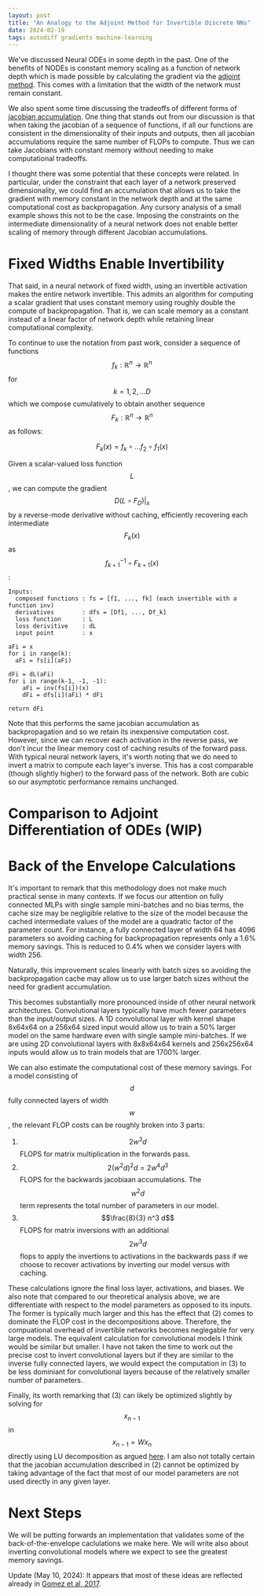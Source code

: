 ```yaml
---
layout: post
title: "An Analogy to the Adjoint Method for Invertible Discrete NNs"
date: 2024-02-19
tags: autodiff gradients machine-learning
---
```


We've discussed Neural ODEs in some depth in the past. One of the benefits of NODEs is constant memory scaling as a function of network depth which is made possible by calculating the gradient via the [adjoint method](). This comes with a limitation that the width of the network must remain constant.

We also spent some time discussing the tradeoffs of different forms of [jacobian accumulation](). One thing that stands out from our discussion is that when taking the jacobian of a sequence of functions, if all our functions are consistent in the dimensionality of their inputs and outputs, then all jacobian accumulations require the same number of FLOPs to compute. Thus we can take Jacobians with constant memory without needing to make computational tradeoffs. 

I thought there was some potential that these concepts were related. In particular, under the constraint that each layer of a network preserved dimensionality, we could find an accumulation that allows us to take the gradient with memory constant in the network depth and at the same computational cost as backpropagation. Any cursory analysis of a small example shows this not to be the case. Imposing the constraints on the intermediate dimensionality of a neural network does not enable better scaling of memory through different Jacobian accumulations.

# Fixed Widths Enable Invertibility

That said, in a neural network of fixed width, using an invertible activation makes the entire network invertible. This admits an algorithm for computing a scalar gradient that uses constant memory using roughly double the compute of backpropagation. That is, we can scale memory as a constant instead of a linear factor of network depth while retaining linear computational complexity.

To continue to use the notation from past work, consider a sequence of functions $$f_k: \mathbb{R}^n \rightarrow \mathbb{R}^n$$ for $$k = 1, 2, \ldots D$$ which we compose cumulatively to obtain another sequence $$F_k:\mathbb{R}^n \rightarrow \mathbb{R}^n$$ as follows:

$$F_k(x) = f_{k} \circ \ldots f_2 \circ f_1 (x)$$

Given a scalar-valued loss function $$L$$, we can compute the gradient $$D(L \circ F_D) \bigg\vert_x$$ by a reverse-mode derivative without caching, efficiently recovering each intermediate $$F_k(x)$$ as $$f_{k + 1}^{-1} \circ F_{k + 1} (x)$$:

```
Inputs:
  composed functions : fs = [f1, ..., fk] (each invertible with a function inv)
  derivatives        : dfs = [Df1, ..., Df_k]
  loss function      : L
  loss derivitive    : dL
  input point        : x

aFi = x
for i in range(k):
  aFi = fs[i](aFi)

dFi = dL(aFi)
for i in range(k-1, -1, -1):
    aFi = inv(fs[i])(x)
    dFi = dfs[i](aFi) * dFi

return dFi
```


Note that this performs the same jacobian accumulation as backpropagation and so we retain its inexpensive computation cost. However, since we can recover each activation in the reverse pass, we don't incur the linear memory cost of caching results of the forward pass. With typical neural network layers, it's worth noting that we do need to invert a matrix to compute each layer's inverse. This has a cost comparable (though slightly higher) to the forward pass of the network. Both are cubic so our asymptotic performance remains unchanged.

# Comparison to Adjoint Differentiation of ODEs (WIP)

# Back of the Envelope Calculations

It's important to remark that this methodology does not make much practical sense in many contexts. If we focus our attention on fully connected MLPs with single sample mini-batches and no bias terms, the cache size may be negligible relative to the size of the model because the cached intermediate values of the model are a quadratic factor of the parameter count. For instance, a fully connected layer of width 64 has 4096 parameters so avoiding caching for backpropagation represents only a 1.6% memory savings. This is reduced to 0.4% when we consider layers with width 256. 

Naturally, this improvement scales linearly with batch sizes so avoiding the backpropagation cache may allow us to use larger batch sizes without the need for gradient accumulation.

This becomes substantially more pronounced inside of other neural network architectures. Convolutional layers typically have much fewer parameters than the input/output sizes. A 1D convolutional layer with kernel shape 8x64x64 on a 256x64 sized input would allow us to train a 50% larger model on the same hardware even with single sample mini-batches. If we are using 2D convolutional layers with 8x8x64x64 kernels and 256x256x64 inputs would allow us to train models that are 1700% larger.

We can also estimate the computational cost of these memory savings. For a model consisting of $$d$$ fully connected layers of width $$w$$, the relevant FLOP costs can be roughly broken into 3 parts:

1. $$2w^3 d$$ FLOPS for matrix multiplication in the forwards pass.
2. $$2 (w^2 d)^2 d = 2 w^4 d^3$$ FLOPS for the backwards jacobiaan accumulations. The $$w^2 d$$ term represents the total number of parameters in our model.
3. $$\frac{8}{3} n^3 d$$ FLOPS for matrix inversions with an additional $$2 w^3 d$$ flops to apply the invertions to activations in the backwards pass if we choose to recover activations by inverting our model versus with caching.

These calculations ignore the final loss layer, activations, and biases. We also note that compared to our theoretical analysis above, we are differentiate with respect to the model parameters as opposed to its inputs. The former is typically much larger and this has the effect that (2) comes to dominate the FLOP cost in the decompositions above. Therefore, the compuational overhead of invertible networks becomes neglegable for very large models. The equivalent calculation for convolutional models I think would be similar but smaller. I have not taken the time to work out the precise cost to invert convolutional layers but if they are similar to the inverse fully connected layers, we would expect the computation in (3) to be less dominiant for convolutional layers because of the relatively smaller number of parameters.

Finally, its worth remarking that (3) can likely be optimized slightly by solving for $$x_{n-1}$$ in $$x_{n-1} = W x_n$$ directly using LU decomposition as argued [here](https://gregorygundersen.com/blog/2020/12/09/matrix-inversion). I am also not totally certain that the jacobian accumulation described in (2) cannot be optimized by taking advantage of the fact that most of our model parameters are not used directly in any given layer.

# Next Steps

We will be putting forwards an implementation that validates some of the back-of-the-envelope caclulations we make here. We will write also about inverting convolutional models where we expect to see the greatest memory savings.

Update (May 10, 2024): It appears that most of these ideas are reflected already in [Gomez et al, 2017](https://arxiv.org/abs/1707.04585).
